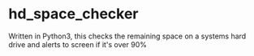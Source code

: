 # hd_space_checker
Written in Python3, this checks the remaining space on a systems hard drive and alerts to screen if it's over 90%
